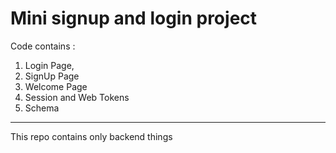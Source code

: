 # Mini signup and login project
 
Code contains :
1. Login Page,
2. SignUp Page
3. Welcome Page
4. Session and Web Tokens
5. Schema
---------------------------------------------
This repo contains only backend things
